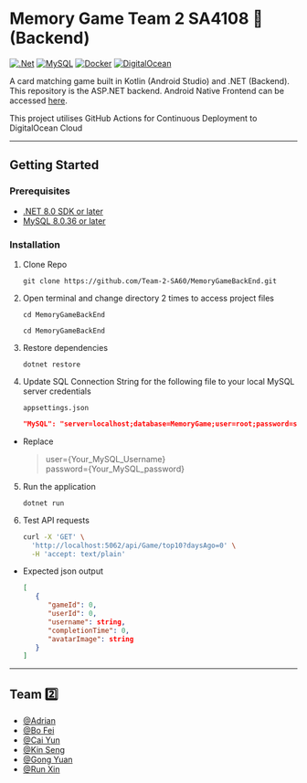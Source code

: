 # Memory Game Team 2 SA4108 🧠 (Backend)
[![.Net](https://img.shields.io/badge/.NET-5C2D91?style=for-the-badge&logo=.net&logoColor=white)](https://dotnet.microsoft.com/en-us/download/dotnet/8.0)
[![MySQL](https://img.shields.io/badge/mysql-4479A1.svg?style=for-the-badge&logo=mysql&logoColor=white)](https://www.mysql.com/)
[![Docker](https://img.shields.io/badge/docker-%230db7ed.svg?style=for-the-badge&logo=docker&logoColor=white)](https://hub.docker.com/repository/docker/imksc/yourapp/general)
[![DigitalOcean](https://img.shields.io/badge/DigitalOcean-%230167ff.svg?style=for-the-badge&logo=digitalOcean&logoColor=white)](https://www.digitalocean.com/)

A card matching game built in Kotlin (Android Studio) and .NET (Backend). This repository is the ASP.NET backend. Android Native Frontend can be accessed [here](https://github.com/Team-2-SA60/MemoryGameAndroid.git).

This project utilises GitHub Actions for Continuous Deployment to DigitalOcean Cloud

---

## Getting Started

### Prerequisites

- [.NET 8.0 SDK or later](https://dotnet.microsoft.com/en-us/download/dotnet/8.0)
- [MySQL 8.0.36 or later](https://dev.mysql.com/downloads/)

### Installation
1. Clone Repo
   ```
   git clone https://github.com/Team-2-SA60/MemoryGameBackEnd.git
2. Open terminal and change directory 2 times to access project files
   ```
   cd MemoryGameBackEnd
   ```
   ```
   cd MemoryGameBackEnd
   ```
3. Restore dependencies
   ```
   dotnet restore
   ```
4. Update SQL Connection String for the following file to your local MySQL server credentials
   ```
   appsettings.json
   ```
   ```json
   "MySQL": "server=localhost;database=MemoryGame;user=root;password=sql"
   ```
- Replace
   > user={Your_MySQL_Username} \
   > password={Your_MySQL_password}
5. Run the application
   ```
   dotnet run
   ```
6. Test API requests
   ```bash
   curl -X 'GET' \
     'http://localhost:5062/api/Game/top10?daysAgo=0' \
     -H 'accept: text/plain'
   ```
- Expected json output
   ```json
   [
      {
         "gameId": 0,
         "userId": 0,
         "username": string,
         "completionTime": 0,
         "avatarImage": string
      }
   ]
   ```
   
---

## Team 2️⃣

- [@Adrian](https://github.com/adriantlh)
- [@Bo Fei](https://github.com/Bofei2058)
- [@Cai Yun](https://github.com/vegecloud)
- [@Kin Seng](https://github.com/im-ksc)
- [@Gong Yuan](https://github.com/gongyuannn)
- [@Run Xin](https://github.com/ZRX471)
